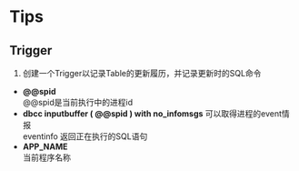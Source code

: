 # Tips
## **Trigger**
1. 创建一个Trigger以记录Table的更新履历，并记录更新时的SQL命令  
- **@@spid**  
  @@spid是当前执行中的进程id    
- **dbcc inputbuffer ( @@spid ) with no_infomsgs**
  可以取得进程的event情报    
  eventinfo 返回正在执行的SQL语句    
- **APP_NAME**    
  当前程序名称    
